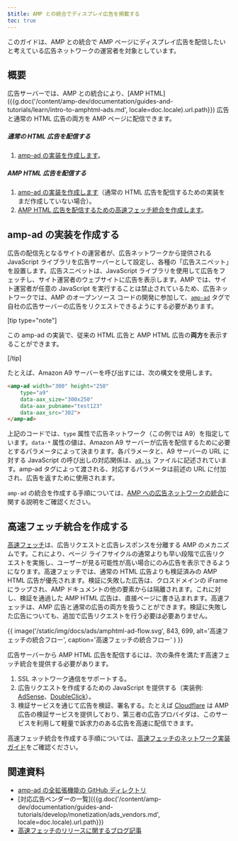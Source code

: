 ```yaml
---
$title: AMP との統合でディスプレイ広告を掲載する
toc: true
---
```




このガイドは、AMP との統合で AMP ページにディスプレイ広告を配信したいと考えている広告ネットワークの運営者を対象としています。

## 概要

広告サーバーでは、AMP との統合により、[AMP HTML]({{g.doc('/content/amp-dev/documentation/guides-and-tutorials/learn/intro-to-amphtml-ads.md', locale=doc.locale).url.path}}) 広告と通常の HTML 広告の両方を AMP ページに配信できます。

##### 通常の HTML 広告を配信する

1. [amp-ad の実装を作成します](#creating-an-amp-ad-implementation)。

##### AMP HTML 広告を配信する

1. [amp-ad の実装を作成します](#creating-an-amp-ad-implementation)（通常の HTML 広告を配信するための実装をまだ作成していない場合）。
2. [AMP HTML 広告を配信するための高速フェッチ統合を作成します](#creating-a-fast-fetch-integration)。


## amp-ad の実装を作成する

広告の配信先となるサイトの運営者が、広告ネットワークから提供される JavaScript ライブラリを広告サーバーとして設定し、各種の「広告スニペット」を設置します。広告スニペットは、JavaScript ライブラリを使用して広告をフェッチし、サイト運営者のウェブサイトに広告を表示します。AMP では、サイト運営者が任意の JavaScript を実行することは禁止されているため、広告ネットワークでは、AMP のオープンソース コードの開発に参加して、[`amp-ad`](/ja/docs/reference/components/amp-ad.html) タグで自社の広告サーバーの広告をリクエストできるようにする必要があります。

[tip type="note"]

この amp-ad の実装で、従来の HTML 広告と AMP HTML 広告の**両方**を表示することができます。

[/tip]


たとえば、Amazon A9 サーバーを呼び出すには、次の構文を使用します。

```html
<amp-ad width="300" height="250"
    type="a9"
    data-aax_size="300x250"
    data-aax_pubname="test123"
    data-aax_src="302">
</amp-ad>
```

上記のコードでは、`type` 属性で広告ネットワーク（この例では A9）を指定しています。`data-*` 属性の値は、Amazon A9 サーバーが広告を配信するために必要とするパラメータによって決まります。各パラメータと、A9 サーバーの URL に対する JavaScript の呼び出しの対応関係は、[`a9.js`](https://github.com/ampproject/amphtml/blob/master/ads/a9.js) ファイルに記述されています。amp-ad タグによって渡される、対応するパラメータは前述の URL に付加され、広告を返すために使用されます。

`amp-ad` の統合を作成する手順については、[AMP への広告ネットワークの統合](https://github.com/ampproject/amphtml/blob/master/ads/README.md)に関する説明をご確認ください。

## 高速フェッチ統合を作成する

[高速フェッチ](/latest/blog/even-faster-loading-ads-in-amp/)は、広告リクエストと広告レスポンスを分離する AMP のメカニズムです。これにより、ページ ライフサイクルの通常よりも早い段階で広告リクエストを実施し、ユーザーが見る可能性が高い場合にのみ広告を表示できるようになります。高速フェッチでは、通常の HTML 広告よりも検証済みの AMP HTML 広告が優先されます。検証に失敗した広告は、クロスドメインの iFrame にラップされ、AMP ドキュメントの他の要素からは隔離されます。これに対し、検証を通過した AMP HTML 広告は、直接ページに書き込まれます。高速フェッチは、AMP 広告と通常の広告の両方を扱うことができます。検証に失敗した広告についても、追加で広告リクエストを行う必要は必要ありません。

{{ image('/static/img/docs/ads/amphtml-ad-flow.svg', 843, 699, alt='高速フェッチの統合フロー', caption='高速フェッチの統合フロー' ) }}

広告サーバーから AMP HTML 広告を配信するには、次の条件を満たす高速フェッチ統合を提供する必要があります。

1. SSL ネットワーク通信をサポートする。
1. 広告リクエストを作成するための JavaScript を提供する（実装例: [AdSense](https://github.com/ampproject/amphtml/tree/master/extensions/amp-ad-network-adsense-impl)、[DoubleClick](https://github.com/ampproject/amphtml/tree/master/extensions/amp-ad-network-doubleclick-impl)）。
1. 検証サービスを通じて広告を検証、署名する。たとえば [Cloudflare](https://blog.cloudflare.com/firebolt/) は AMP 広告の検証サービスを提供しており、第三者の広告プロバイダは、このサービスを利用して軽量で訴求力のある広告を高速に配信できます。

高速フェッチ統合を作成する手順については、[高速フェッチのネットワーク実装ガイド](https://github.com/ampproject/amphtml/blob/master/ads/google/a4a/docs/Network-Impl-Guide.md)をご確認ください。


## 関連資料

*   [amp-ad の全拡張機能の GitHub ディレクトリ](https://github.com/ampproject/amphtml/tree/master/ads)
*   [対応広告ベンダーの一覧]({{g.doc('/content/amp-dev/documentation/guides-and-tutorials/develop/monetization/ads_vendors.md', locale=doc.locale).url.path}})
*   [高速フェッチのリリースに関するブログ記事](/latest/blog/even-faster-loading-ads-in-amp/)
 
